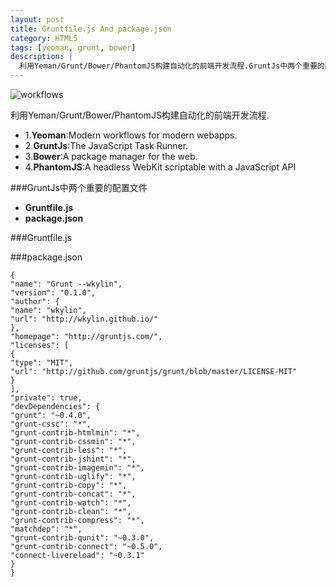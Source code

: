 ```yaml
---
layout: post
title: Gruntfile.js And package.json
category: HTML5
tags: [yeoman, grunt, bower]
description: |
  利用Yeman/Grunt/Bower/PhantomJS构建自动化的前端开发流程.GruntJs中两个重要的配置文件：Gruntfile.js And package.json.
---
```


![workflows](http://wkylin.github.io/assets/images/workflows.png "workflows")

利用Yeman/Grunt/Bower/PhantomJS构建自动化的前端开发流程.

+ 1.**Yeoman**:Modern workflows for modern webapps.
+ 2.**GruntJs**:The JavaScript Task Runner.
+ 3.**Bower**:A package manager for the web.
+ 4.**PhantomJS**:A headless WebKit scriptable with a JavaScript API

###GruntJs中两个重要的配置文件
+ **Gruntfile.js**
+ **package.json**

###Gruntfile.js

###package.json

    {
    "name": "Grunt --wkylin",
    "version": "0.1.0",
    "author": {
    "name": "wkylin",
    "url": "http://wkylin.github.io/"
    },
    "homepage": "http://gruntjs.com/",
    "licenses": [
    {
    "type": "MIT",
    "url": "http://github.com/gruntjs/grunt/blob/master/LICENSE-MIT"
    }
    ],
    "private": true,
    "devDependencies": {
    "grunt": "~0.4.0",
    "grunt-cssc": "*",
    "grunt-contrib-htmlmin": "*",
    "grunt-contrib-cssmin": "*",
    "grunt-contrib-less": "*",
    "grunt-contrib-jshint": "*",
    "grunt-contrib-imagemin": "*",
    "grunt-contrib-uglify": "*",
    "grunt-contrib-copy": "*",
    "grunt-contrib-concat": "*",
    "grunt-contrib-watch": "*",
    "grunt-contrib-clean": "*",
    "grunt-contrib-compress": "*",
    "matchdep": "*",
    "grunt-contrib-qunit": "~0.3.0",
    "grunt-contrib-connect": "~0.5.0",
    "connect-livereload": "~0.3.1"
    }
    }

